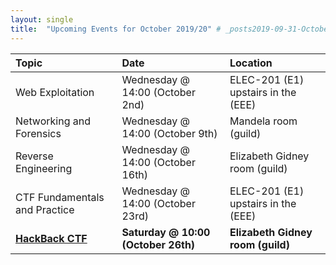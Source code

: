 ```yaml
---
layout: single
title:  "Upcoming Events for October 2019/20" # _posts2019-09-31-October-Events-2019-20.md
---
```


| Topic | Date | Location
|:-----------------|:----------|:-----------|
| Web Exploitation | Wednesday @ 14:00 (October 2nd) | ELEC-201 (E1) upstairs in the (EEE) |
| Networking and Forensics| Wednesday @ 14:00 (October 9th) | Mandela room (guild) |
| Reverse Engineering | Wednesday @ 14:00 (October 16th) | Elizabeth Gidney room (guild) |
| CTF Fundamentals and Practice | Wednesday @ 14:00 (October 23rd) | ELEC-201 (E1) upstairs in the (EEE) |
| __[HackBack CTF](https://tryhackme.com/hackback2)__ | __Saturday  @ 10:00 (October 26th)__  | __Elizabeth Gidney room (guild)__ |
